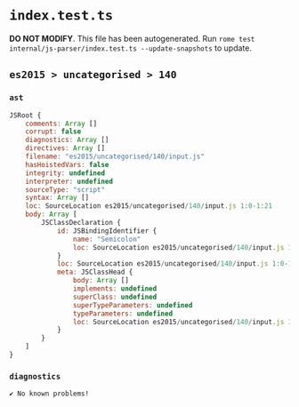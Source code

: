 # `index.test.ts`

**DO NOT MODIFY**. This file has been autogenerated. Run `rome test internal/js-parser/index.test.ts --update-snapshots` to update.

## `es2015 > uncategorised > 140`

### `ast`

```javascript
JSRoot {
	comments: Array []
	corrupt: false
	diagnostics: Array []
	directives: Array []
	filename: "es2015/uncategorised/140/input.js"
	hasHoistedVars: false
	integrity: undefined
	interpreter: undefined
	sourceType: "script"
	syntax: Array []
	loc: SourceLocation es2015/uncategorised/140/input.js 1:0-1:21
	body: Array [
		JSClassDeclaration {
			id: JSBindingIdentifier {
				name: "Semicolon"
				loc: SourceLocation es2015/uncategorised/140/input.js 1:6-1:15 (Semicolon)
			}
			loc: SourceLocation es2015/uncategorised/140/input.js 1:0-1:21
			meta: JSClassHead {
				body: Array []
				implements: undefined
				superClass: undefined
				superTypeParameters: undefined
				typeParameters: undefined
				loc: SourceLocation es2015/uncategorised/140/input.js 1:0-1:21
			}
		}
	]
}
```

### `diagnostics`

```
✔ No known problems!

```
